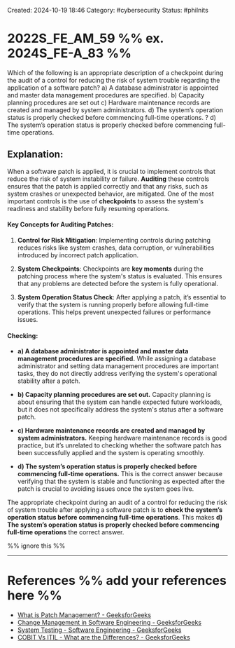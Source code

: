 Created: 2024-10-19 18:46
Category: #cybersecurity
Status: #philnits



# 2022S_FE_AM_59 %% ex. 2024S_FE-A_83 %%

Which of the following is an appropriate description of a checkpoint during the audit of a control for reducing the risk of system trouble regarding the application of a software patch?
a) A database administrator is appointed and master data management procedures are specified.
b) Capacity planning procedures are set out
c) Hardware maintenance records are created and managed by system administrators.
d) The system’s operation status is properly checked before commencing full-time operations.
?
d) The system’s operation status is properly checked before commencing full-time operations.
## **Explanation:**

When a software patch is applied, it is crucial to implement controls that reduce the risk of system instability or failure. **Auditing** these controls ensures that the patch is applied correctly and that any risks, such as system crashes or unexpected behavior, are mitigated. One of the most important controls is the use of **checkpoints** to assess the system's readiness and stability before fully resuming operations.

#### **Key Concepts for Auditing Patches**:

1. **Control for Risk Mitigation**:
   Implementing controls during patching reduces risks like system crashes, data corruption, or vulnerabilities introduced by incorrect patch application.

2. **System Checkpoints**:
   Checkpoints are **key moments** during the patching process where the system's status is evaluated. This ensures that any problems are detected before the system is fully operational.

3. **System Operation Status Check**:
   After applying a patch, it’s essential to verify that the system is running properly before allowing full-time operations. This helps prevent unexpected failures or performance issues.

#### **Checking:**

- **a) A database administrator is appointed and master data management procedures are specified.**
   While assigning a database administrator and setting data management procedures are important tasks, they do not directly address verifying the system's operational stability after a patch.

- **b) Capacity planning procedures are set out.**
   Capacity planning is about ensuring that the system can handle expected future workloads, but it does not specifically address the system's status after a software patch.

- **c) Hardware maintenance records are created and managed by system administrators.**
   Keeping hardware maintenance records is good practice, but it’s unrelated to checking whether the software patch has been successfully applied and the system is operating smoothly.

- **d) The system’s operation status is properly checked before commencing full-time operations.**
   This is the correct answer because verifying that the system is stable and functioning as expected after the patch is crucial to avoiding issues once the system goes live.

The appropriate checkpoint during an audit of a control for reducing the risk of system trouble after applying a software patch is to **check the system’s operation status before commencing full-time operations**. This makes **d) The system’s operation status is properly checked before commencing full-time operations** the correct answer.

%% ignore this %%
<!--SR:!2025-05-11,60,310-->
---

# References %% add your references here %%
- [What is Patch Management? - GeeksforGeeks](https://www.geeksforgeeks.org/what-is-patch-management/)
- [Change Management in Software Engineering - GeeksforGeeks](https://www.geeksforgeeks.org/change-management-in-software-engineering/)
- [System Testing - Software Engineering - GeeksforGeeks](https://www.geeksforgeeks.org/system-testing/)
- [COBIT Vs ITIL - What are the Differences? - GeeksforGeeks](https://www.geeksforgeeks.org/difference-between-cobit-and-itil/)